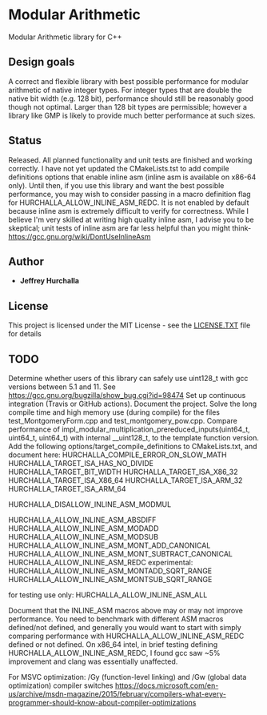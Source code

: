 # Modular Arithmetic
Modular Arithmetic library for C++

## Design goals

A correct and flexible library with best possible performance for modular arithmetic of native integer types.  For integer types that are double the native bit width (e.g. 128 bit), performance should still be reasonably good though not optimal.  Larger than 128 bit types are permissible; however a library like GMP is likely to provide much better performance at such sizes.

## Status

Released.  All planned functionality and unit tests are finished and working correctly.  I have not yet updated the CMakeLists.tst to add compile definitions options that enable inline asm (inline asm is available on x86-64 only).  Until then, if you use this library and want the best possible performance, you may wish to consider passing in a macro definition flag for HURCHALLA_ALLOW_INLINE_ASM_REDC.  It is not enabled by default because inline asm is extremely difficult to verify for correctness.  While I believe I'm very skilled at writing high quality inline asm, I advise you to be skeptical; unit tests of inline asm are far less helpful than you might think- https://gcc.gnu.org/wiki/DontUseInlineAsm

## Author

* **Jeffrey Hurchalla**

## License

This project is licensed under the MIT License - see the [LICENSE.TXT](LICENSE.TXT) file for details

## TODO

Determine whether users of this library can safely use uint128_t with gcc versions between 5.1 and 11.  See https://gcc.gnu.org/bugzilla/show_bug.cgi?id=98474
Set up continuous integration (Travis or GitHub actions).
Document the project.
Solve the long compile time and high memory use (during compile) for the files test_MontgomeryForm.cpp and test_montgomery_pow.cpp.
Compare performance of impl_modular_multiplication_prereduced_inputs(uint64_t, uint64_t, uint64_t) with internal __uint128_t, to the template function version.
Add the following options/target_compile_definitions to CMakeLists.txt, and document here:
HURCHALLA_COMPILE_ERROR_ON_SLOW_MATH
HURCHALLA_TARGET_ISA_HAS_NO_DIVIDE
HURCHALLA_TARGET_BIT_WIDTH
HURCHALLA_TARGET_ISA_X86_32
HURCHALLA_TARGET_ISA_X86_64
HURCHALLA_TARGET_ISA_ARM_32
HURCHALLA_TARGET_ISA_ARM_64

HURCHALLA_DISALLOW_INLINE_ASM_MODMUL

HURCHALLA_ALLOW_INLINE_ASM_ABSDIFF
HURCHALLA_ALLOW_INLINE_ASM_MODADD
HURCHALLA_ALLOW_INLINE_ASM_MODSUB
HURCHALLA_ALLOW_INLINE_ASM_MONT_ADD_CANONICAL
HURCHALLA_ALLOW_INLINE_ASM_MONT_SUBTRACT_CANONICAL
HURCHALLA_ALLOW_INLINE_ASM_REDC
experimental:
HURCHALLA_ALLOW_INLINE_ASM_MONTADD_SQRT_RANGE
HURCHALLA_ALLOW_INLINE_ASM_MONTSUB_SQRT_RANGE

for testing use only:
HURCHALLA_ALLOW_INLINE_ASM_ALL

Document that the INLINE_ASM macros above may or may not improve performance.  You need to benchmark with different ASM macros defined/not defined, and generally you would want to start with simply comparing performance with HURCHALLA_ALLOW_INLINE_ASM_REDC defined or not defined.  On x86_64 intel, in brief testing defining HURCHALLA_ALLOW_INLINE_ASM_REDC, I found gcc saw ~5% improvement and clang was essentially unaffected.

For MSVC optimization: /Gy (function-level linking) and /Gw (global data optimization) compiler switches
https://docs.microsoft.com/en-us/archive/msdn-magazine/2015/february/compilers-what-every-programmer-should-know-about-compiler-optimizations
